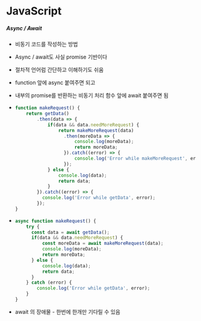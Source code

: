 # JavaScript

##### Async / Await

- 비동기 코드를 작성하는 방법

- Async / await도 사실 promise 기반이다

- 절차적 언어럼 간단하고 이해하기도 쉬움

-  function 앞에 async 붙여주면 되고

- 내부의 promise를 반환하는 비동기 처리 함수 앞에 await 붙여주면 됨

- ```javascript
  function makeRequest() {
      return getData()
          .then(data => {
              if(data && data.needMoreRequest) {
                  return makeMoreRequest(data)
                    .then(moreData => {
                        console.log(moreData);
                        return moreData;
                    }).catch((error) => {
                        console.log('Error while makeMoreRequest', error);
                    });
              } else {
                  console.log(data);
                  return data;
              }
          }).catch((error) => {
            console.log('Error while getData', error);
          });
  }
  ```

- ```javascript
  async function makeRequest() { 
      try {
        const data = await getData();
        if(data && data.needMoreRequest) {
            const moreData = await makeMoreRequest(data);
            console.log(moreData);
            return moreData;
        } else {
            console.log(data);
            return data;
        }
      } catch (error) {
          console.log('Error while getData', error);
      }
  }
  ```

- await 의 장애물 - 한번에 한개만 기다릴 수 있음


